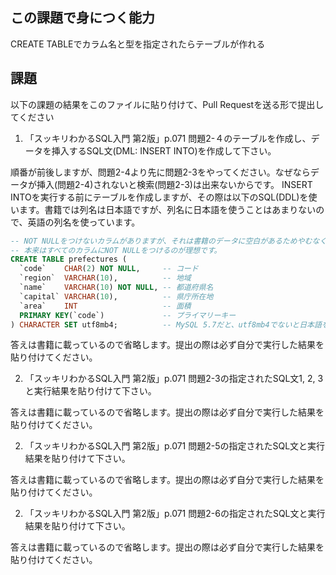 ## この課題で身につく能力

CREATE TABLEでカラム名と型を指定されたらテーブルが作れる

## 課題

以下の課題の結果をこのファイルに貼り付けて、Pull Requestを送る形で提出してください

1. 「スッキリわかるSQL入門 第2版」p.071 問題2-４のテーブルを作成し、データを挿入するSQL文(DML: INSERT INTO)を作成して下さい。

順番が前後しますが、問題2-4より先に問題2-3をやってください。なぜならデータが挿入(問題2-4)されないと検索(問題2-3)は出来ないからです。
INSERT INTOを実行する前にテーブルを作成しますが、その際は以下のSQL(DDL)を使います。書籍では列名は日本語ですが、列名に日本語を使うことはあまりないので、英語の列名を使っています。

```sql
-- NOT NULLをつけないカラムがありますが、それは書籍のデータに空白があるためやむなくそうしています。
-- 本来はすべてのカラムにNOT NULLをつけるのが理想です。
CREATE TABLE prefectures (
  `code`    CHAR(2) NOT NULL,     -- コード
  `region`  VARCHAR(10),          -- 地域
  `name`    VARCHAR(10) NOT NULL, -- 都道府県名
  `capital` VARCHAR(10),          -- 県庁所在地
  `area`    INT                   -- 面積
  PRIMARY KEY(`code`)             -- プライマリーキー
) CHARACTER SET utf8mb4;          -- MySQL 5.7だと、utf8mb4でないと日本語を正しく扱ってくれません
```

答えは書籍に載っているので省略します。提出の際は必ず自分で実行した結果を貼り付けてください。

2. 「スッキリわかるSQL入門 第2版」p.071 問題2-3の指定されたSQL文1, 2, 3と実行結果を貼り付けて下さい。

答えは書籍に載っているので省略します。提出の際は必ず自分で実行した結果を貼り付けてください。

2. 「スッキリわかるSQL入門 第2版」p.071 問題2-5の指定されたSQL文と実行結果を貼り付けて下さい。

答えは書籍に載っているので省略します。提出の際は必ず自分で実行した結果を貼り付けてください。

2. 「スッキリわかるSQL入門 第2版」p.071 問題2-6の指定されたSQL文と実行結果を貼り付けて下さい。

答えは書籍に載っているので省略します。提出の際は必ず自分で実行した結果を貼り付けてください。
